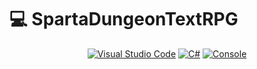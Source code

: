 # 💻 SpartaDungeonTextRPG

<div align="center">

[![Visual Studio Code](https://custom-icon-badges.demolab.com/badge/Visual%20Studio%20Code-0078d7.svg?logo=vsc&logoColor=white)](#)
[![C#](https://custom-icon-badges.demolab.com/badge/C%23-%23239120.svg?logo=cshrp&logoColor=white)](#)
[![Console](https://custom-icon-badges.demolab.com/badge/Console-444444.svg?&logoColor=gray)](#)


<br>

</div>
